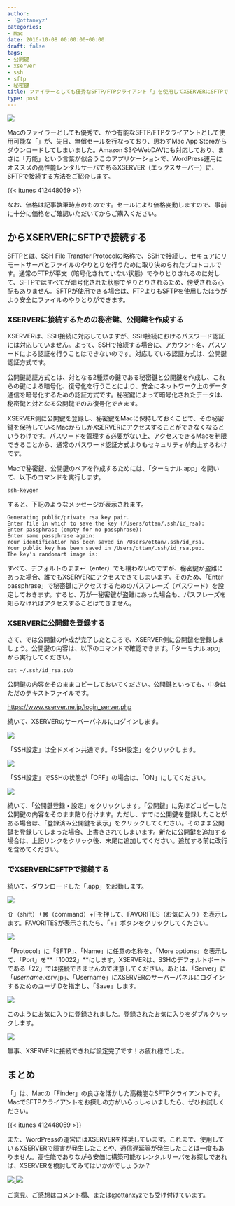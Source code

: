 ```yaml
---
author:
- '@ottanxyz'
categories:
- Mac
date: 2016-10-08 00:00:00+00:00
draft: false
tags:
- 公開鍵
- xserver
- ssh
- sftp
- 秘密鍵
title: ファイラーとしても優秀なSFTP/FTPクライアント「」を使用してXSERVERにSFTPで接続する方法
type: post
---
```


![](161008-57f8ec9b66170.jpg)






Macのファイラーとしても優秀で、かつ有能なSFTP/FTPクライアントとして使用可能な「」が、先日、無償セールを行なっており、思わずMac App Storeからダウンロードしてしまいました。Amazon S3やWebDAVにも対応しており、まさに「万能」という言葉が似合うこのアプリケーションで、WordPress運用にオススメの高性能レンタルサーバであるXSERVER（エックスサーバー）に、SFTPで接続する方法をご紹介します。



{{< itunes 412448059 >}}



なお、価格は記事執筆時点のものです。セールにより価格変動しますので、事前に十分に価格をご確認いただいてからご購入ください。





## からXSERVERにSFTPで接続する





SFTPとは、SSH File Transfer Protocolの略称で、SSHで接続し、セキュアにリモートサーバとファイルのやりとりを行うために取り決められたプロトコルです。通常のFTPが平文（暗号化されていない状態）でやりとりされるのに対して、SFTPではすべてが暗号化された状態でやりとりされるため、傍受される心配もありません。SFTPが使用できる場合は、FTPよりもSFTPを使用したほうがより安全にファイルのやりとりができます。





### XSERVERに接続するための秘密鍵、公開鍵を作成する





XSERVERは、SSH接続に対応していますが、SSH接続におけるパスワード認証には対応していません。よって、SSHで接続する場合に、アカウント名、パスワードによる認証を行うことはできないのです。対応している認証方式は、公開鍵認証方式です。





公開鍵認証方式とは、対となる2種類の鍵である秘密鍵と公開鍵を作成し、これらの鍵による暗号化、復号化を行うことにより、安全にネットワーク上のデータ通信を暗号化するための認証方式です。秘密鍵によって暗号化されたデータは、秘密鍵と対となる公開鍵でのみ復号化できます。





XSERVER側に公開鍵を登録し、秘密鍵をMacに保持しておくことで、その秘密鍵を保持しているMacからしかXSERVERにアクセスすることができなくなるというわけです。パスワードを管理する必要がない上、アクセスできるMacを制限できることから、通常のパスワード認証方式よりもセキュリティが向上するわけです。





Macで秘密鍵、公開鍵のペアを作成するためには、「ターミナル.app」を開いて、以下のコマンドを実行します。





    ssh-keygen





すると、下記のようなメッセージが表示されます。





    Generating public/private rsa key pair.
    Enter file in which to save the key (/Users/ottan/.ssh/id_rsa):
    Enter passphrase (empty for no passphrase):
    Enter same passphrase again:
    Your identification has been saved in /Users/ottan/.ssh/id_rsa.
    Your public key has been saved in /Users/ottan/.ssh/id_rsa.pub.
    The key's randomart image is:





すべて、デフォルトのまま↵（enter）でも構わないのですが、秘密鍵が盗難にあった場合、誰でもXSERVERにアクセスできてしまいます。そのため、「Enter passphrase」で秘密鍵にアクセスするためのパスフレーズ（パスワード）を設定しておきます。すると、万が一秘密鍵が盗難にあった場合も、パスフレーズを知らなければアクセスすることはできません。





### XSERVERに公開鍵を登録する





さて、では公開鍵の作成が完了したところで、XSERVER側に公開鍵を登録しましょう。公開鍵の内容は、以下のコマンドで確認できます。「ターミナル.app」から実行してください。





    cat ~/.ssh/id_rsa.pub





公開鍵の内容をそのままコピーしておいてください。公開鍵といっても、中身はただのテキストファイルです。



https://www.xserver.ne.jp/login_server.php



続いて、XSERVERのサーバーパネルにログインします。





![](161008-57f8eb46cbd10.png)






「SSH設定」は全ドメイン共通です。「SSH設定」をクリックします。





![](161008-57f8eb4d7d784.png)






「SSH設定」でSSHの状態が「OFF」の場合は、「ON」にしてください。





![](161008-57f8eb539fab0.png)






続いて、「公開鍵登録・設定」をクリックします。「公開鍵」に先ほどコピーした公開鍵の内容をそのまま貼り付けます。ただし、すでに公開鍵を登録したことがある場合は、「登録済み公開鍵を表示」をクリックしてください。そのまま公開鍵を登録してしまった場合、上書きされてしまいます。新たに公開鍵を追加する場合は、上記リンクをクリック後、末尾に追加してください。追加する前に改行を含めてください。





### でXSERVERにSFTPで接続する





続いて、ダウンロードした「.app」を起動します。





![](161008-57f8eb5c119aa.png)






⇧（shift）+⌘（command）+Fを押して、FAVORITES（お気に入り）を表示します。FAVORITESが表示されたら、「+」ボタンをクリックしてください。





![](161008-57f8eb623e8bd.png)






「Protocol」に「SFTP」、「Name」に任意の名称を、「More options」を表示して、「Port」を**「10022」**にします。XSERVERは、SSHのデフォルトポートである「22」では接続できませんので注意してください。あとは、「Server」に「_username_.xsrv.jp」、「Username」にXSERVERのサーバーパネルにログインするためのユーザIDを指定し、「Save」します。





![](161008-57f8eb69ce5e6.png)






このようにお気に入りに登録されました。登録されたお気に入りをダブルクリックします。





![](161008-57f8eb70ef97c.png)






無事、XSERVERに接続できれば設定完了です！お疲れ様でした。





## まとめ





「」は、Macの「Finder」の良さを活かした高機能なSFTPクライアントです。MacでSFTPクライアントをお探しの方がいらっしゃいましたら、ぜひお試しください。



{{< itunes 412448059 >}}



また、WordPressの運営にはXSERVERを推奨しています。これまで、使用しているXSERVERで障害が発生したことや、通信遅延等が発生したことは一度もありません。高性能でありながら安価に構築可能なレンタルサーバをお探しであれば、XSERVERを検討してみてはいかがでしょうか？





[
![](https://www24.a8.net/svt/bgt?aid=161008017306&wid=002&eno=01&mid=s00000001642001079000&mc=1)
](https://px.a8.net/svt/ejp?a8mat=2NUYKX+526ONU+CO4+6F9M9)
![](https://www13.a8.net/0.gif?a8mat=2NUYKX+526ONU+CO4+6F9M9)






ご意見、ご感想はコメント欄、または[@ottanxyz](https://twitter.com/ottanxyz)でも受け付けています。